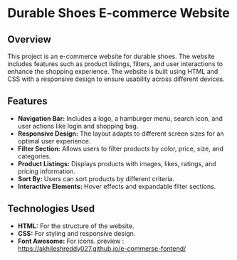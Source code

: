 # Durable Shoes E-commerce Website

## Overview

This project is an e-commerce website for durable shoes. The website includes features such as product listings, filters, and user interactions to enhance the shopping experience. The website is built using HTML and CSS with a responsive design to ensure usability across different devices.

## Features

- **Navigation Bar:** Includes a logo, a hamburger menu, search icon, and user actions like login and shopping bag.
- **Responsive Design:** The layout adapts to different screen sizes for an optimal user experience.
- **Filter Section:** Allows users to filter products by color, price, size, and categories.
- **Product Listings:** Displays products with images, likes, ratings, and pricing information.
- **Sort By:** Users can sort products by different criteria.
- **Interactive Elements:** Hover effects and expandable filter sections.

## Technologies Used

- **HTML:** For the structure of the website.
- **CSS:** For styling and responsive design.
- **Font Awesome:** For icons.
preview  : https://akhileshreddy027.github.io/e-commerse-fontend/
